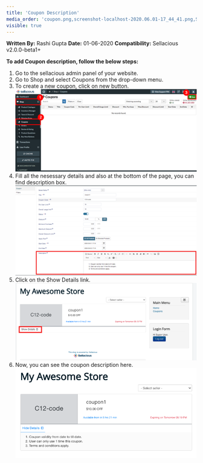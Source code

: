 ```yaml
---
title: 'Coupon Description'
media_order: 'coupon.png,screenshot-localhost-2020.06.01-17_44_41.png,Screen Shot 2020-06-01 at 5.48.32 PM.png,screenshot-localhost-2020.06.01-17_49_52.png'
visible: true
---
```


**Written By:** Rashi Gupta
**Date:** 01-06-2020
**Compatibility:** Sellacious v2.0.0-beta1+

**To add Coupon description, follow the below steps:**

1. Go to the sellacious admin panel of your website.
2. Go to Shop and select Coupons from the drop-down menu.
3. To create a new coupon, click on new button.
![](coupon.png)
4. Fill all the nesessary details and also at the bottom of the page, you can find description box.
![](screenshot-localhost-2020.06.01-17_44_41.png)
5. Click on the Show Details link.
![](screenshot-localhost-2020.06.01-17_49_52.png)
6. Now, you can see the coupon description here.
![](Screen%20Shot%202020-06-01%20at%205.50.12%20PM.png)
